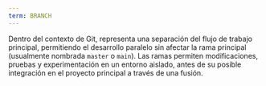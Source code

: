 ```yaml
---
term: BRANCH
---
```


Dentro del contexto de Git, representa una separación del flujo de trabajo principal, permitiendo el desarrollo paralelo sin afectar la rama principal (usualmente nombrada `master` o `main`). Las ramas permiten modificaciones, pruebas y experimentación en un entorno aislado, antes de su posible integración en el proyecto principal a través de una fusión.